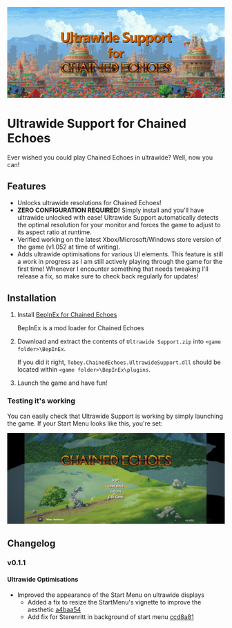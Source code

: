 ![Ultrawide Support for Chained Echoes](assets/hero.png)

# Ultrawide Support for Chained Echoes

Ever wished you could play Chained Echoes in ultrawide? Well, now you can!

## Features

-   Unlocks ultrawide resolutions for Chained Echoes!
-   **ZERO CONFIGURATION REQUIRED!** Simply install and you'll have ultrawide unlocked with ease! Ultrawide Support automatically detects the optimal resolution for your monitor and forces the game to adjust to its aspect ratio at runtime.
-   Verified working on the latest Xbox/Microsoft/Windows store version of the game (v1.052 at time of writing).
-   Adds ultrawide optimisations for various UI elements. This feature is still a work in progress as I am still actively playing through the game for the first time! Whenever I encounter something that needs tweaking I'll release a fix, so make sure to check back regularly for updates!

## Installation

1. Install [BepInEx for Chained Echoes](https://github.com/toebeann/BepInEx.ChainedEchoes)

    BepInEx is a mod loader for Chained Echoes

2. Download and extract the contents of `Ultrawide Support.zip` into `<game folder>\BepInEx`.

    If you did it right, `Tobey.ChainedEchoes.UltrawideSupport.dll` should be located within `<game folder>\BepInEx\plugins`.

3. Launch the game and have fun!

### Testing it's working

You can easily check that Ultrawide Support is working by simply launching the game. If your Start Menu looks like this, you're set:

![Start Menu with rolling clouds visible above pillarboxing](assets/Start%20Menu.png)

## Changelog

### v0.1.1

#### Ultrawide Optimisations

-   Improved the appearance of the Start Menu on ultrawide displays
    -   Added a fix to resize the StartMenu's vignette to improve the aesthetic [a4baa54](https://github.com/toebeann/Tobey.ChainedEchoes.UltrawideSupport/commit/a4baa543e2c40502ad4af9f4c2222e12d35702e5)
    -   Add fix for Sterenritt in background of start menu [ccd8a81](https://github.com/toebeann/Tobey.ChainedEchoes.UltrawideSupport/commit/ccd8a81acd90fe4326795a5985df056a77e13bcb)
